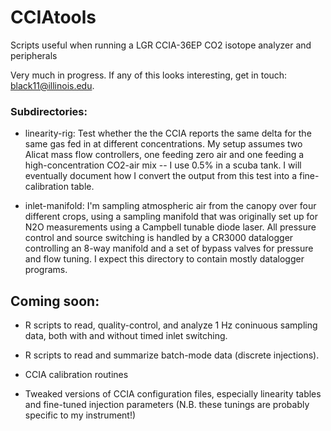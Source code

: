 CCIAtools
=========

Scripts useful when running a LGR CCIA-36EP CO2 isotope analyzer and peripherals

Very much in progress. If any of this looks interesting, get in touch: black11@illinois.edu.

### Subdirectories: 
  * linearity-rig: Test whether the the CCIA reports the same delta for the same gas fed in at different concentrations. 
  My setup assumes two Alicat mass flow controllers, one feeding zero air and one feeding a high-concentration CO2-air 
  mix -- I use 0.5% in a scuba tank. I will eventually document how I convert the output from this test into 
  a fine-calibration table.
  
  * inlet-manifold: I'm sampling atmospheric air from the canopy over four different crops, using a sampling manifold 
  that was originally set up for N2O measurements using a Campbell tunable diode laser. All pressure control and source 
  switching is handled by a CR3000 datalogger controlling an 8-way manifold and a set of bypass valves for pressure and flow tuning. 
  I expect this directory to contain mostly datalogger programs.
  
## Coming soon:
  * R scripts to read, quality-control, and analyze 1 Hz coninuous sampling data, both with and without timed inlet switching.
  
  * R scripts to read and summarize batch-mode data (discrete injections).
  
  * CCIA calibration routines
  
  * Tweaked versions of CCIA configuration files, especially linearity tables and fine-tuned injection parameters 
  (N.B. these tunings are probably specific to my instrument!)
